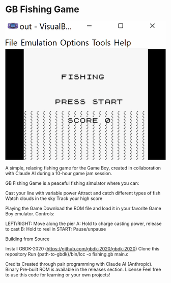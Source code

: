 # GB Fishing Game

![GB Fishing Game Gameplay](gameplay.gif)

A simple, relaxing fishing game for the Game Boy, created in collaboration with Claude AI during a 10-hour game jam session.

GB Fishing Game is a peaceful fishing simulator where you can:

Cast your line with variable power
Attract and catch different types of fish
Watch clouds in the sky
Track your high score

Playing the Game
Download the ROM file and load it in your favorite Game Boy emulator.
Controls:

LEFT/RIGHT: Move along the pier
A: Hold to charge casting power, release to cast
B: Hold to reel in
START: Pause/unpause

Building from Source

Install GBDK-2020 (https://github.com/gbdk-2020/gbdk-2020)
Clone this repository
Run {path-to-gbdk}/bin/lcc -o fishing.gb main.c

Credits
Created through pair programming with Claude AI (Anthropic).
Binary
Pre-built ROM is available in the releases section.
License
Feel free to use this code for learning or your own projects!